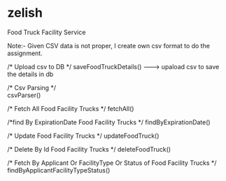 # zelish

Food Truck Facility Service

Note:- Given CSV data is not proper, I create own csv format to do the assignment.

/* Upload csv to DB */
	saveFoodTruckDetails() ---> upaload csv to save the details in db
  
/* Csv Parsing */  
  csvParser()
  
/* Fetch All Food Facility Trucks */ 
  fetchAll()
  
/*find By ExpirationDate Food Facility Trucks */
findByExpirationDate()

/* Update Food Facility Trucks */
updateFoodTruck()

/* Delete By Id Food Facility Trucks */
deleteFoodTruck()


/* Fetch By Applicant Or FacilityType Or Status of Food Facility Trucks */
findByApplicantFacilityTypeStatus()
